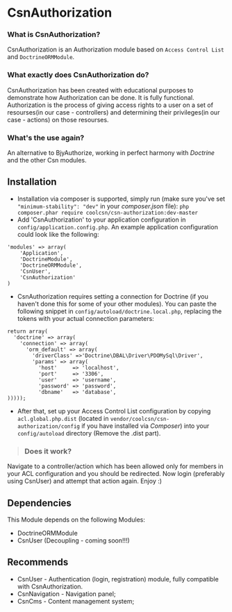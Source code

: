 CsnAuthorization
================

### What is CsnAuthorization? ###
CsnAuthorization is an Authorization module based on `Access Control List` and `DoctrineORMModule`.

### What exactly does CsnAuthorization do? ###
CsnAuthorization has been created with educational purposes to demonstrate how Authorization can be done. It is fully functional.
Authorization is the process of giving access rights to a user on a set of resourses(in our case - controllers) and determining their privileges(in our case - actions) on those resourses.

### What's the use again? ###
An alternative to BjyAuthorize, working in perfect harmony with *Doctrine* and the other Csn modules.

Installation
------------
- Installation via composer is supported, simply run (make sure you've set `"minimum-stability": "dev"` in your *composer.json* file):
`php composer.phar require coolcsn/csn-authorization:dev-master`
- Add 'CsnAuthorization' to your application configuration in `config/application.config.php`. An example application configuration could look like the following:

```
'modules' => array(
    'Application',
	'DoctrineModule',
    'DoctrineORMModule',
    'CsnUser',
    'CsnAuthorization'
)
```

- CsnAuthorization requires setting a connection for Doctrine (if you haven't done this for some of your other modules). You can paste the following snippet in `config/autoload/doctrine.local.php`, replacing the tokens with your actual connection parameters:

```
return array(
  'doctrine' => array(
    'connection' => array(
      'orm_default' => array(
        'driverClass' =>'Doctrine\DBAL\Driver\PDOMySql\Driver',
        'params' => array(
          'host'     => 'localhost',
          'port'     => '3306',
          'user'     => 'username',
          'password' => 'password',
          'dbname'   => 'database',
)))));
```

- After that, set up your Access Control List configuration by copying `acl.global.php.dist` (located in `vendor/coolcsn/csn-authorization/config` if you have installed via *Composer*) into your `config/autoload` directory (Remove the .dist part).

>### Does it work? ###
Navigate to a controller/action which has been allowed only for members in your ACL configuration and you should be redirected. Now login (preferably using CsnUser) and attempt that action again. Enjoy :)

Dependencies
------------
This Module depends on the following Modules:

 - DoctrineORMModule
 - CsnUser (Decoupling - coming soon!!!)

Recommends
----------
 - CsnUser - Authentication (login, registration) module, fully compatible with CsnAuthorization.
 - CsnNavigation - Navigation panel;
 - CsnCms - Content management system;